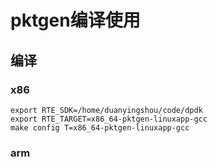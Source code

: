 # pktgen编译使用

## 编译

### x86

```shell
export RTE_SDK=/home/duanyingshou/code/dpdk
export RTE_TARGET=x86_64-pktgen-linuxapp-gcc
make config T=x86_64-pktgen-linuxapp-gcc
```



### arm
